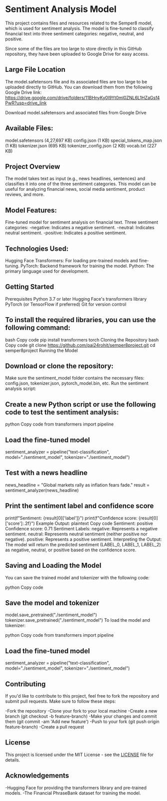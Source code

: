 # Sentiment Analysis Model
This project contains files and resources related to the Semper8 model, which is used for sentiment analysis. The model is fine-tuned to classify financial text into three sentiment categories: negative, neutral, and positive.

Since some of the files are too large to store directly in this GitHub repository, they have been uploaded to Google Drive for easy access.

## Large File Location
The model.safetensors file and its associated files are too large to be uploaded directly to GitHub. You can download them from the following Google Drive link:
https://drive.google.com/drive/folders/11BHnyKy0l9Yt0ml0ZNL6L1HZaGsf4PwR?usp=drive_link

Download model.safetensors and associated files from Google Drive

## Available Files:
model.safetensors (4,27,697 KB)
config.json (1 KB)
special_tokens_map.json (1 KB)
tokenizer.json (695 KB)
tokenizer_config.json (2 KB)
vocab.txt (227 KB)

## Project Overview
The model takes text as input (e.g., news headlines, sentences) and classifies it into one of the three sentiment categories. This model can be useful for analyzing financial news, social media sentiment, product reviews, and more.

## Model Features:
Fine-tuned model for sentiment analysis on financial text.
Three sentiment categories:
-negative: Indicates a negative sentiment.
-neutral: Indicates neutral sentiment.
-positive: Indicates a positive sentiment.

## Technologies Used:
Hugging Face Transformers: For loading pre-trained models and fine-tuning.
PyTorch: Backend framework for training the model.
Python: The primary language used for development.

## Getting Started
Prerequisites
Python 3.7 or later
Hugging Face's transformers library
PyTorch (or TensorFlow if preferred)
Git for version control

## To install the required libraries, you can use the following command:

bash
Copy code
pip install transformers torch
Cloning the Repository
bash
Copy code
git clone https://github.com/pai24rohit/semper8project.git
cd semper8project
Running the Model

## Download or clone the repository:

Make sure the sentiment_model folder contains the necessary files: config.json, tokenizer.json, pytorch_model.bin, etc.
Run the sentiment analysis script:

## Create a new Python script or use the following code to test the sentiment analysis:

python
Copy code
from transformers import pipeline

## Load the fine-tuned model
sentiment_analyzer = pipeline("text-classification", model="./sentiment_model", tokenizer="./sentiment_model")

## Test with a news headline
news_headline = "Global markets rally as inflation fears fade."
result = sentiment_analyzer(news_headline)

## Print the sentiment label and confidence score
print(f"Sentiment: {result[0]['label']}")
print(f"Confidence score: {result[0]['score']:.2f}")
Example Output:
plaintext
Copy code
Sentiment: positive
Confidence score: 0.71
Sentiment Labels:
negative: Represents a negative sentiment.
neutral: Represents neutral sentiment (neither positive nor negative).
positive: Represents a positive sentiment.
Interpreting the Output:
The model will return the predicted sentiment (LABEL_0, LABEL_1, LABEL_2) as negative, neutral, or positive based on the confidence score.

## Saving and Loading the Model
You can save the trained model and tokenizer with the following code:

python
Copy code

## Save the model and tokenizer
model.save_pretrained("./sentiment_model")
tokenizer.save_pretrained("./sentiment_model")
To load the model and tokenizer:

python
Copy code
from transformers import pipeline

## Load the fine-tuned model
sentiment_analyzer = pipeline("text-classification", model="./sentiment_model", tokenizer="./sentiment_model")

## Contributing
If you'd like to contribute to this project, feel free to fork the repository and submit pull requests. Make sure to follow these steps:

-Fork the repository
-Clone your fork to your local machine
-Create a new branch (git checkout -b feature-branch)
-Make your changes and commit them (git commit -am 'Add new feature')
-Push to your fork (git push origin feature-branch)
-Create a pull request

## License

This project is licensed under the MIT License - see the [LICENSE](https://opensource.org/licenses/MIT) file for details.

## Acknowledgements
-Hugging Face for providing the transformers library and pre-trained models.
-The Financial PhraseBank dataset for training the model.

